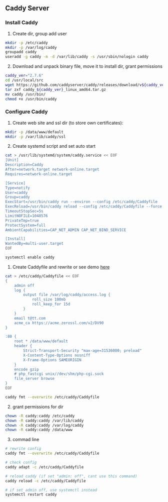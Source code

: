 ## Caddy Server

### Install Caddy

1. Create dir, group add user

```bash
mkdir -p /etc/caddy
mkdir -p /var/log/caddy
groupadd caddy
useradd -g caddy -m -d /var/lib/caddy -s /usr/sbin/nologin caddy
```

2. Download and unpack binary file, move it to install dir, grant permissions


```bash
caddy_ver="2.7.6"
cd /usr/local/src
wget https://github.com/caddyserver/caddy/releases/download/v${caddy_ver}/caddy_${caddy_ver}_linux_amd64.tar.gz
tar zxf caddy_${caddy_ver}_linux_amd64.tar.gz
mv caddy /usr/bin/
chmod +x /usr/bin/caddy
```

### Configure Caddy

1. Create web site and ssl dir (to store own certificates):

```bash
mkdir -p /data/www/default
mkdir -p /var/lib/caddy/ssl
```

2. Create systemd script and set auto start

```bash
cat > /usr/lib/systemd/system/caddy.service << EOF
[Unit]
Description=Caddy
After=network.target network-online.target
Requires=network-online.target

[Service]
Type=notify
User=caddy
Group=caddy
ExecStart=/usr/bin/caddy run --environ --config /etc/caddy/Caddyfile
ExecReload=/usr/bin/caddy reload --config /etc/caddy/Caddyfile --force
TimeoutStopSec=5s
LimitNOFILE=1048576
PrivateTmp=true
ProtectSystem=full
AmbientCapabilities=CAP_NET_ADMIN CAP_NET_BIND_SERVICE

[Install]
WantedBy=multi-user.target
EOF

systemctl enable caddy
```

1. Create Caddyfile and rewrite or see demo [here](./Caddyfile)

```bash
cat > /etc/caddy/Caddyfile << EOF
{
    admin off
    log {
        output file /var/log/caddy/access.log {
            roll_size 100mb
            roll_keep_for 15d
        }
    }
    email t@tt.com
    acme_ca https://acme.zerossl.com/v2/DV90
}

:80 {
    root * /data/www/default
    header {
        Strict-Transport-Security "max-age=31536000; preload"
        X-Content-Type-Options nosniff
        X-Frame-Options SAMEORIGIN
    }
    encode gzip
    # php_fastcgi unix//dev/shm/php-cgi.sock
    file_server browse
}
EOF

caddy fmt --overwrite /etc/caddy/Caddyfile
```

2. grant permissions for dir

```bash
chown -R caddy:caddy /etc/caddy
chown -R caddy:caddy /var/lib/caddy
chown -R caddy:caddy /var/log/caddy
chown -R caddy:caddy /data/www
```

3. commad line

```bash
# rewrite config
caddy fmt --overwrite /etc/caddy/Caddyfile

# check config
caddy adapt -c /etc/caddy/Caddyfile

# reload caddy (if set "admin: off", cant use this command)
caddy reload -c /etc/caddy/Caddyfile

# if set admin off, use systemctl instead
systemctl restart caddy
```
